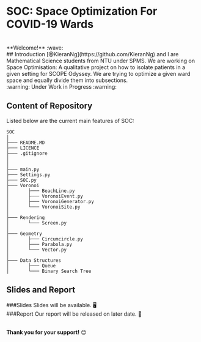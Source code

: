 # SOC: Space Optimization For COVID-19 Wards

<br/>
**Welcome!** :wave:
<br/>
## Introduction
[@KieranNg](https://github.com/KieranNg) and I are Mathematical Science students from NTU under SPMS.
We are working on Space Optimisation: A qualitative project on how to isolate patients in a given setting for SCOPE Odyssey. We are trying to optimize a given ward space and equally divide them into subsections.<br/>
:warning: Under Work in Progress :warning:
<br/>


## Content of Repository
Listed below are the current main features of SOC:<br/>

```
SOC
│
├─── README.MD
├─── LICENCE
├─── .gitignore
│
│ 
├─── main.py
├─── Settings.py
├─── SOC.py
├─── Voronoi
│       ├─── BeachLine.py
│       ├─── VoronoiEvent.py
│       ├─── VoronoiGenerator.py
│       └─── VoronoiSite.py
│
├─── Rendering
│       └─── Screen.py
│   
├─── Geometry
│       ├─── Circumcircle.py
│       ├─── Parabola.py
│       └─── Vector.py
│   
├─── Data Structures
│       ├─── Queue
│       └─── Binary Search Tree

```

## Slides and Report
###Slides
Slides will be available. :desktop_computer:<br/>
###Report
Our report will be released on later date. :notebook_with_decorative_cover: <br/>
<br/>


**Thank you for your support!** :blush: